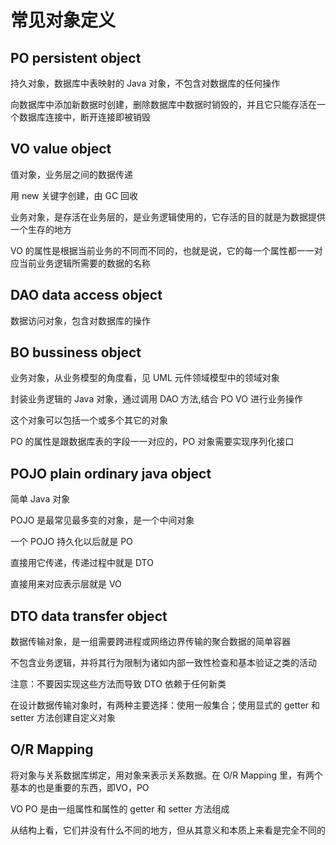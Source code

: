 # 常见对象定义
## PO persistent object
持久对象，数据库中表映射的 Java 对象，不包含对数据库的任何操作

向数据库中添加新数据时创建，删除数据库中数据时销毁的，并且它只能存活在一个数据库连接中，断开连接即被销毁
## VO value object
值对象，业务层之间的数据传递

用 new 关键字创建，由 GC 回收

业务对象，是存活在业务层的，是业务逻辑使用的，它存活的目的就是为数据提供一个生存的地方

VO 的属性是根据当前业务的不同而不同的，也就是说，它的每一个属性都一一对应当前业务逻辑所需要的数据的名称
## DAO data access object
数据访问对象，包含对数据库的操作
## BO bussiness object
业务对象，从业务模型的角度看，见 UML 元件领域模型中的领域对象

封装业务逻辑的 Java 对象，通过调用 DAO 方法,结合 PO VO 进行业务操作

这个对象可以包括一个或多个其它的对象

PO 的属性是跟数据库表的字段一一对应的，PO 对象需要实现序列化接口
## POJO plain ordinary java object
简单 Java 对象

POJO 是最常见最多变的对象，是一个中间对象

一个 POJO 持久化以后就是 PO

直接用它传递，传递过程中就是 DTO

直接用来对应表示层就是 VO
## DTO data transfer object
数据传输对象，是一组需要跨进程或网络边界传输的聚合数据的简单容器

不包含业务逻辑，并将其行为限制为诸如内部一致性检查和基本验证之类的活动

注意：不要因实现这些方法而导致 DTO 依赖于任何新类

在设计数据传输对象时，有两种主要选择：使用一般集合；使用显式的 getter 和 setter 方法创建自定义对象
## O/R Mapping
将对象与关系数据库绑定，用对象来表示关系数据。在 O/R Mapping 里，有两个基本的也是重要的东西，即VO，PO

VO PO 是由一组属性和属性的 getter 和 setter 方法组成

从结构上看，它们并没有什么不同的地方，但从其意义和本质上来看是完全不同的

